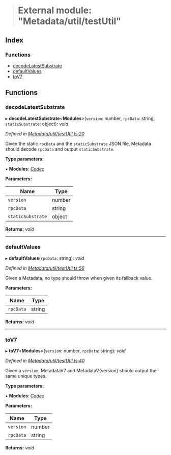 > # External module: "Metadata/util/testUtil"

## Index

### Functions

* [decodeLatestSubstrate](_metadata_util_testutil_.md#decodelatestsubstrate)
* [defaultValues](_metadata_util_testutil_.md#defaultvalues)
* [toV7](_metadata_util_testutil_.md#tov7)

## Functions

###  decodeLatestSubstrate

▸ **decodeLatestSubstrate**<**Modules**>(`version`: number, `rpcData`: string, `staticSubstrate`: object): *void*

*Defined in [Metadata/util/testUtil.ts:20](https://github.com/polkadot-js/api/blob/a9746b3/packages/types/src/Metadata/util/testUtil.ts#L20)*

Given the static `rpcData` and the `staticSubstrate` JSON file, Metadata
should decode `rpcData` and output `staticSubstrate`.

**Type parameters:**

▪ **Modules**: *[Codec](../interfaces/_types_.codec.md)*

**Parameters:**

Name | Type |
------ | ------ |
`version` | number |
`rpcData` | string |
`staticSubstrate` | object |

**Returns:** *void*

___

###  defaultValues

▸ **defaultValues**(`rpcData`: string): *void*

*Defined in [Metadata/util/testUtil.ts:56](https://github.com/polkadot-js/api/blob/a9746b3/packages/types/src/Metadata/util/testUtil.ts#L56)*

Given a Metadata, no type should throw when given its fallback value.

**Parameters:**

Name | Type |
------ | ------ |
`rpcData` | string |

**Returns:** *void*

___

###  toV7

▸ **toV7**<**Modules**>(`version`: number, `rpcData`: string): *void*

*Defined in [Metadata/util/testUtil.ts:40](https://github.com/polkadot-js/api/blob/a9746b3/packages/types/src/Metadata/util/testUtil.ts#L40)*

Given a `version`, MetadataV7 and MetadataV{version} should output the same
unique types.

**Type parameters:**

▪ **Modules**: *[Codec](../interfaces/_types_.codec.md)*

**Parameters:**

Name | Type |
------ | ------ |
`version` | number |
`rpcData` | string |

**Returns:** *void*